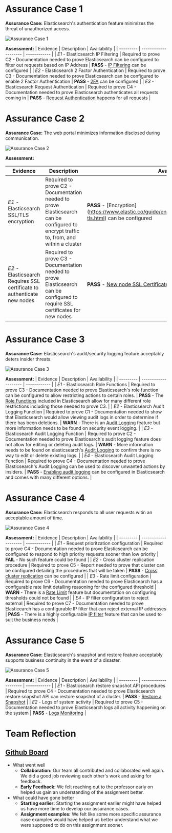 # Assurance Case 1
**Assurance Case:** Elasticsearch's authentication feature minimizes the threat of unauthorized access.

![Assurance Case 1](./Images/Claim1.png)  

**Assessment:**
| Evidence  | Description          | Availability  |
| --------- | -------------------- | ------------ |
| *E1* - Elasticsearch IP Filtering | Required to prove C2 - Documentation needed to prove Elasticsearch can be configured to filter out requests based on IP Address | **PASS** - [IP Filtering](https://www.elastic.co/guide/en/elasticsearch/reference/current/ip-filtering.html) can be configured |
| *E2* - Elasticsearch 2 Factor Authentication | Required to prove C3 - Documentation needed to prove Elasticsearch can be configured to enable 2 Factor Authentication | **PASS** - [2FA](https://www.elastic.co/guide/en/cloud/current/ec-account-user-settings.html#ec-account-security-mfa) can be configured |
| *E3* - Elasticsearch Request Authentication | Required to prove C4 - Documentation needed to prove Elasticsearch authenticates all requests coming in | **PASS** - [Request Authentication](https://www.elastic.co/guide/en/elasticsearch/reference/current/setting-up-authentication.html) happens for all requests |

# Assurance Case 2

**Assurance Case:** The web portal minimizes information disclosed during communication.

![Assurance Case 2](./Images/Claim2.png)

**Assessment:**

| Evidence |  Description | Availability | 
|---|---|---|
| *E1* - Elasticsearch SSL/TLS encryption  | Required to prove C2 - Documentation needed to prove Elasticsearch can be configured to encrypt traffic to, from, and within a cluster | **PASS** - [Encryption] (https://www.elastic.co/guide/en/elasticsearch/reference/current/ssl-tls.html) can be configured |
| *E2* - Elasticsearch Requires SSL certificate to authenticate new nodes | Required to prove C3 - Documentation needed to prove Elasticsearch can be configured to require SSL certificates for new nodes | **PASS** - [New node SSL Certificate Authentication](https://www.elastic.co/guide/en/elasticsearch/reference/7.9/configuring-tls.html#node-certificates) can be configured |

# Assurance Case 3
**Assurance Case:** Elasticsearch's audit/security logging feature acceptably deters insider threats.

![Assurance Case 3](./Images/AssuranceCase3.png) 

**Assessment:**
| Evidence  | Description          | Availability  |
| --------- | -------------------- | ------------ |
| *E1* - Elasticsearch Role Functions | Required to prove C3 - Documentation needed to prove Elasticsearch's role function can be configured to allow restricting actions to certain roles. | **PASS** - The [Role Functions](https://www.elastic.co/guide/en/elasticsearch/reference/current/authorization.html) included in Elasticsearch allow for many different role restrictions including those needed to prove C3. |
| *E2* - Elasticsearch Audit Logging Function | Required to prove C1 - Documentation needed to show that Elasticsearch would allow viewing audit logs in order to determine if there has been deletions. | **WARN** - There is an [Audit Logging](https://www.elastic.co/guide/en/elasticsearch/reference/current/enable-audit-logging.html) feature but more information needs to be found on security event logging. |
| *E3* - Elasticsearch Audit Logging Function | Required to prove C2 - Documentation needed to prove Elasticearch's audit logging feature does not allow for editing or deleting audit logs. | **WARN** - More information needs to be found on elasticsearch's [Audit Logging](https://www.elastic.co/guide/en/elasticsearch/reference/current/enable-audit-logging.html) to confirm there is no way to edit or delete existing logs. |
| *E4* - Elasticsearch Audit Logging Function | Required to prove C4 - Documentation needed to prove Elasticsearch's Audit Logging can be used to discover unwanted actions by insiders. | **PASS** - [Enabling audit logging](https://www.elastic.co/guide/en/elasticsearch/reference/current/enable-audit-logging.html) can be configured in Elasticsearch and comes with many different options. |

# Assurance Case 4
**Assurance Case:** Elasticsearch responds to all user requests witin an acceptable amount of time.

![Assurance Case 4](./Images/Claim4.png)  

**Assessment:**
| Evidence  | Description          | Availability  |
| --------- | -------------------- | ------------ |
| *E1* - Request prioritzation configuration | Required to prove C4 - Documentation needed to prove Elasticsearch can be configured to respond to high priority requests sooner than low priority | **FAIL** - No such feature could be found |
| *E2* - Cross cluster replication procedure | Required to prove C5 - Report needed to prove that cluster can be configured detailing the procedures that will be taken | **PASS** - [Cross cluster replication](https://www.elastic.co/guide/en/elasticsearch/reference/current/xpack-ccr.html) can be configured |
| *E3* - Rate limit configuration | Required to prove C6 - Documentation needed to prove Elasticearch has a configurable rate limit detailing reasoning for the configured threshold | **WARN** - There is a [Rate Limit](https://www.elastic.co/guide/en/cloud/current/ec-api-rate-limiting.html) feature but documentation on configuring thresholds could not be found |
| *E4* - IP filter configuration to reject external | Required to prove C7 - Documentation needed to prove Elasticearch has a configurable IP filter that can reject external IP addresses | **PASS** - There is a highly configurable [IP filter](https://www.elastic.co/guide/en/elasticsearch/reference/current/ip-filtering.html) feature that can be used to suit the business needs |

# Assurance Case 5
**Assurance Case:** Elasticsearch's snapshot and restore feature acceptably supports business continuity in the event of a disaster.

![Assurance Case 5](./Images/Claim5.png)
  
**Assessment:**
| Evidence  | Description          | Availability  |
| --------- | -------------------- | ------------ |
| *E1* - Elasticsearch restore snapshot API procedures | Required to prove C4 - Documentation needed to prove Elasticsearch restore snapshot API can restore snapshot of a cluster.  | **PASS** - [Restore a Snapshot](https://www.elastic.co/guide/en/elasticsearch/reference/current/snapshots-restore-snapshot.html) |
| *E2* - Logs of system activity | Required to prove C5 - Documentation needed to prove Elasticsearch logs all activity happening on the system  | **PASS** - [Logs Monitoring](https://www.elastic.co/guide/en/logs/guide/7.9/logs-overview.html) |

# Team Reflection
## [Github Board](https://github.com/npalacio/SoftwareAssurance/projects/3)
- What went well
   - **Collaboration:** Our team all contributed and collaborated well again. We did a good job reviewing each other's work and asking for feedback.
   - **Early Feedback:** We felt reaching out to the professor early on helped us gain an understanding of the assignment better.
- What could have gone better
   - **Starting earlier:** Starting the assignment earlier might have helped us have more time to develop our assurance cases.
   - **Assignment examples:** We felt like some more specific assurance case examples would have helped us better understand what we were supposed to do on this assignment sooner.